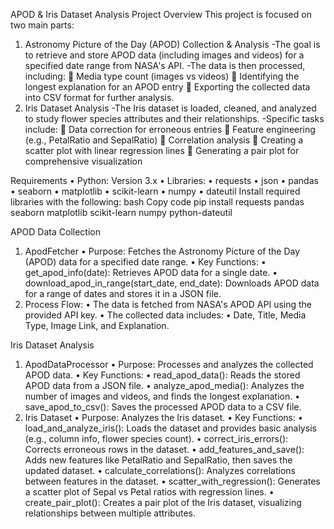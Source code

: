 APOD & Iris Dataset Analysis Project
Overview
This project is focused on two main parts:
1.	Astronomy Picture of the Day (APOD) Collection & Analysis
-The goal is to retrieve and store APOD data (including images and videos) for a specified date range from NASA's API.
-The data is then processed, including:
	Media type count (images vs videos)
	Identifying the longest explanation for an APOD entry
	Exporting the collected data into CSV format for further analysis.
2.	Iris Dataset Analysis
-The Iris dataset is loaded, cleaned, and analyzed to study flower species attributes and their relationships.
-Specific tasks include:
	Data correction for erroneous entries
	Feature engineering (e.g., PetalRatio and SepalRatio)
	Correlation analysis
	Creating a scatter plot with linear regression lines
	Generating a pair plot for comprehensive visualization
 
Requirements
•	Python: Version 3.x
•	Libraries:
• requests
•	json
•	pandas
•	seaborn
•	matplotlib
•	scikit-learn
•	numpy
•	dateutil
Install required libraries with the following:
bash
Copy code
pip install requests pandas seaborn matplotlib scikit-learn numpy python-dateutil
 
APOD Data Collection
1. ApodFetcher
•	Purpose: Fetches the Astronomy Picture of the Day (APOD) data for a specified date range.
•	Key Functions:
•	get_apod_info(date): Retrieves APOD data for a single date.
•	download_apod_in_range(start_date, end_date): Downloads APOD data for a range of dates and stores it in a JSON file.
2. Process Flow:
•	The data is fetched from NASA's APOD API using the provided API key.
•	The collected data includes:
•	Date, Title, Media Type, Image Link, and Explanation.
 
Iris Dataset Analysis
1. ApodDataProcessor
•	Purpose: Processes and analyzes the collected APOD data.
•	Key Functions:
•	read_apod_data(): Reads the stored APOD data from a JSON file.
•	analyze_apod_media(): Analyzes the number of images and videos, and finds the longest explanation.
•	save_apod_to_csv(): Saves the processed APOD data to a CSV file.
2. Iris Dataset
•	Purpose: Analyzes the Iris dataset.
•	Key Functions:
•	load_and_analyze_iris(): Loads the dataset and provides basic analysis (e.g., column info, flower species count).
•	correct_iris_errors(): Corrects erroneous rows in the dataset.
•	add_features_and_save(): Adds new features like PetalRatio and SepalRatio, then saves the updated dataset.
•	calculate_correlations(): Analyzes correlations between features in the dataset.
•	scatter_with_regression(): Generates a scatter plot of Sepal vs Petal ratios with regression lines.
•	create_pair_plot(): Creates a pair plot of the Iris dataset, visualizing relationships between multiple attributes.

